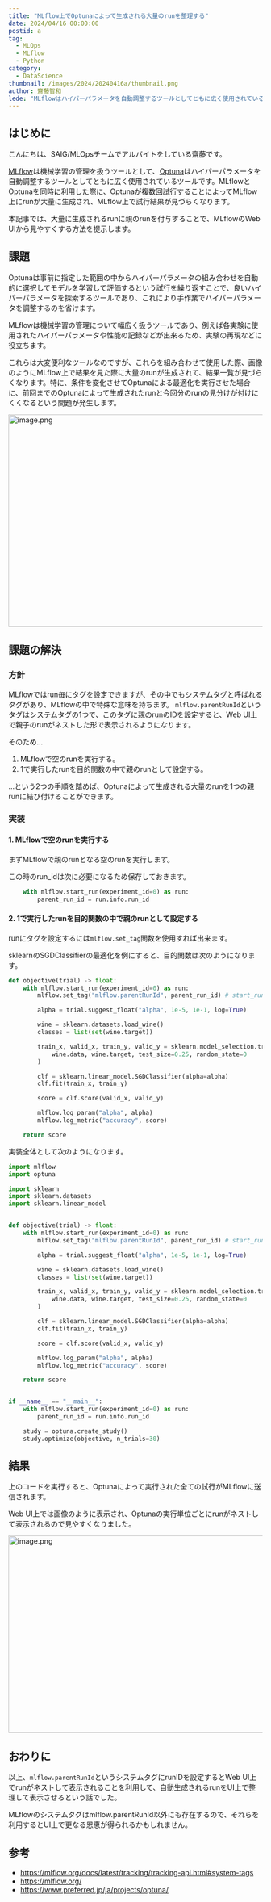 ```yaml
---
title: "MLflow上でOptunaによって生成される大量のrunを整理する"
date: 2024/04/16 00:00:00
postid: a
tag:
  - MLOps
  - MLflow
  - Python
category:
  - DataScience
thumbnail: /images/2024/20240416a/thumbnail.png
author: 齋藤智和
lede: "MLflowはハイパーパラメータを自動調整するツールとしてともに広く使用されているツールです。MLflowとOptunaを同時に利用した際に、Optunaが複数回試行することによってMLflow上にrunが大量に生成され、MLflow上で試行結果が見づらくなります。"
---
```

## はじめに

こんにちは、SAIG/MLOpsチームでアルバイトをしている齋藤です。

[MLflow](https://mlflow.org/)は機械学習の管理を扱うツールとして、[Optuna](https://www.preferred.jp/ja/projects/optuna/)はハイパーパラメータを自動調整するツールとしてともに広く使用されているツールです。MLflowとOptunaを同時に利用した際に、Optunaが複数回試行することによってMLflow上にrunが大量に生成され、MLflow上で試行結果が見づらくなります。

本記事では、大量に生成されるrunに親のrunを付与することで、MLflowのWeb UIから見やすくする方法を提示します。

## 課題

Optunaは事前に指定した範囲の中からハイパーパラメータの組み合わせを自動的に選択してモデルを学習して評価するという試行を繰り返すことで、良いハイパーパラメータを探索するツールであり、これにより手作業でハイパーパラメータを調整するのを省けます。

MLflowは機械学習の管理について幅広く扱うツールであり、例えば各実験に使用されたハイパーパラメータや性能の記録などが出来るため、実験の再現などに役立ちます。

これらは大変便利なツールなのですが、これらを組み合わせて使用した際、画像のようにMLflow上で結果を見た際に大量のrunが生成されて、結果一覧が見づらくなります。特に、条件を変化させてOptunaによる最適化を実行させた場合に、前回までのOptunaによって生成されたrunと今回分のrunの見分けが付けにくくなるという問題が発生します。

<img src="/images/2024/20240416a/image.png" alt="image.png" width="1200" height="421" loading="lazy">

## 課題の解決

### 方針

MLflowではrun毎にタグを設定できますが、その中でも[システムタグ](https://mlflow.org/docs/latest/tracking/tracking-api.html#system-tags)と呼ばれるタグがあり、MLflowの中で特殊な意味を持ちます。
`mlflow.parentRunId`というタグはシステムタグの1つで、このタグに親のrunのIDを設定すると、Web UI上で親子のrunがネストした形で表示されるようになります。

そのため...

1. MLflowで空のrunを実行する。
2. 1で実行したrunを目的関数の中で親のrunとして設定する。

...という2つの手順を踏めば、Optunaによって生成される大量のrunを1つの親runに結び付けることができます。

### 実装

#### 1. MLflowで空のrunを実行する

まずMLflowで親のrunとなる空のrunを実行します。

この時のrun_idは次に必要になるため保存しておきます。

```python
    with mlflow.start_run(experiment_id=0) as run:
        parent_run_id = run.info.run_id
```

#### 2. 1で実行したrunを目的関数の中で親のrunとして設定する

runにタグを設定するには`mlflow.set_tag`関数を使用すれば出来ます。

sklearnのSGDClassifierの最適化を例にすると、目的関数は次のようになります。

```python
def objective(trial) -> float:
    with mlflow.start_run(experiment_id=0) as run:
        mlflow.set_tag("mlflow.parentRunId", parent_run_id) # start_runの直後に実行する

        alpha = trial.suggest_float("alpha", 1e-5, 1e-1, log=True)

        wine = sklearn.datasets.load_wine()
        classes = list(set(wine.target))

        train_x, valid_x, train_y, valid_y = sklearn.model_selection.train_test_split(
            wine.data, wine.target, test_size=0.25, random_state=0
        )

        clf = sklearn.linear_model.SGDClassifier(alpha=alpha)
        clf.fit(train_x, train_y)

        score = clf.score(valid_x, valid_y)

        mlflow.log_param("alpha", alpha)
        mlflow.log_metric("accuracy", score)

    return score
```

実装全体として次のようになります。

```python
import mlflow
import optuna

import sklearn
import sklearn.datasets
import sklearn.linear_model


def objective(trial) -> float:
    with mlflow.start_run(experiment_id=0) as run:
        mlflow.set_tag("mlflow.parentRunId", parent_run_id) # start_runの直後に実行する

        alpha = trial.suggest_float("alpha", 1e-5, 1e-1, log=True)

        wine = sklearn.datasets.load_wine()
        classes = list(set(wine.target))

        train_x, valid_x, train_y, valid_y = sklearn.model_selection.train_test_split(
            wine.data, wine.target, test_size=0.25, random_state=0
        )

        clf = sklearn.linear_model.SGDClassifier(alpha=alpha)
        clf.fit(train_x, train_y)

        score = clf.score(valid_x, valid_y)

        mlflow.log_param("alpha", alpha)
        mlflow.log_metric("accuracy", score)

    return score


if __name__ == "__main__":
    with mlflow.start_run(experiment_id=0) as run:
        parent_run_id = run.info.run_id

    study = optuna.create_study()
    study.optimize(objective, n_trials=30)
```

## 結果

上のコードを実行すると、Optunaによって実行された全ての試行がMLflowに送信されます。

Web UI上では画像のように表示され、Optunaの実行単位ごとにrunがネストして表示されるので見やすくなりました。

<img src="/images/2024/20240416a/image_2.png" alt="image.png" width="1200" height="391" loading="lazy">

## おわりに

以上、`mlflow.parentRunId`というシステムタグにrunIDを設定するとWeb UI上でrunがネストして表示されることを利用して、自動生成されるrunをUI上で整理して表示させるという話でした。

MLflowのシステムタグはmlflow.parentRunId以外にも存在するので、それらを利用するとUI上で更なる恩恵が得られるかもしれません。

## 参考

- https://mlflow.org/docs/latest/tracking/tracking-api.html#system-tags
- https://mlflow.org/
- https://www.preferred.jp/ja/projects/optuna/
